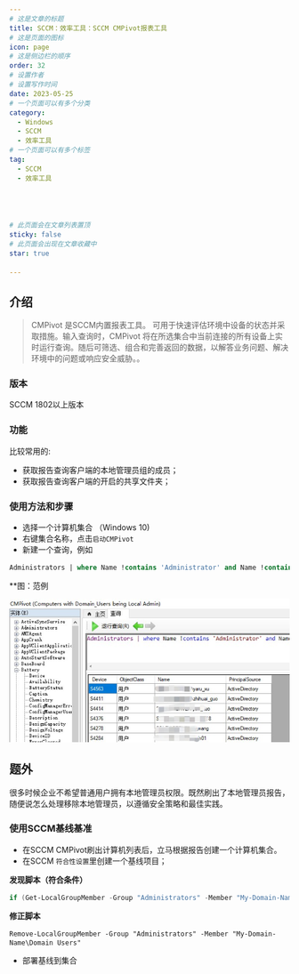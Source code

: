 ```yaml
---
# 这是文章的标题
title: SCCM：效率工具：SCCM CMPivot报表工具
# 这是页面的图标
icon: page
# 这是侧边栏的顺序
order: 32
# 设置作者
# 设置写作时间
date: 2023-05-25
# 一个页面可以有多个分类
category:
  - Windows
  - SCCM
  - 效率工具
# 一个页面可以有多个标签
tag:
  - SCCM
  - 效率工具




# 此页面会在文章列表置顶
sticky: false
# 此页面会出现在文章收藏中
star: true

---
```



## 介绍 

>CMPivot 是SCCM内置报表工具。 可用于快速评估环境中设备的状态并采取措施。输入查询时，CMPivot 将在所选集合中当前连接的所有设备上实时运行查询。随后可筛选、组合和完善返回的数据，以解答业务问题、解决环境中的问题或响应安全威胁。。



### 版本

SCCM 1802以上版本

### 功能

比较常用的:

- 获取报告查询客户端的本地管理员组的成员；
- 获取报告查询客户端的开启的共享文件夹；



### 使用方法和步骤

- 选择一个计算机集合 （Windows 10)
- 右键集合名称，点击`启动CMPivot`
- 新建一个查询，例如

```sql
Administrators | where Name !contains 'Administrator' and Name !contains 'Domain Admins' and Name !contains 'Helpdesk Admins' 
```

**图：范例

![SCCM CMPivot](../../PostImages/Post32_SCCM_CMPivot_Query_Examples.jpg)


## 题外

很多时候企业不希望普通用户拥有本地管理员权限。既然刷出了本地管理员报告，随便说怎么处理移除本地管理员，以遵循安全策略和最佳实践。

### 使用SCCM基线基准

- 在SCCM CMPivot刷出计算机列表后，立马根据报告创建一个计算机集合。
- 在SCCM `符合性设置`里创建一个基线项目；

**发现脚本（符合条件）**

```powershell
if (Get-LocalGroupMember -Group "Administrators" -Member "My-Domain-Name\Domain Users" -ErrorAction SilentlyContinue) {   return $false }else {   return $true}
```

**修正脚本**

```
Remove-LocalGroupMember -Group "Administrators" -Member "My-Domain-Name\Domain Users"
```

- 部署基线到集合